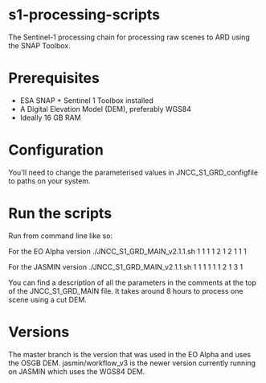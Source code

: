 # s1-processing-scripts
The Sentinel-1 processing chain for processing raw scenes to ARD using the SNAP Toolbox.

# Prerequisites
- ESA SNAP + Sentinel 1 Toolbox installed
- A Digital Elevation Model (DEM), preferably WGS84
- Ideally 16 GB RAM 

# Configuration
You'll need to change the parameterised values in JNCC_S1_GRD_configfile to paths on your system.

# Run the scripts
Run from command line like so:

For the EO Alpha version
./JNCC_S1_GRD_MAIN_v2.1.1.sh 1 1 1 1 2 1 2 1 1 1

For the JASMIN version
./JNCC_S1_GRD_MAIN_v2.1.1.sh 1 1 1 1 1 1 2 1 3 1

You can find a description of all the parameters in the comments at the top of the JNCC_S1_GRD_MAIN file. It takes around 8 hours to process one scene using a cut DEM.

# Versions
The master branch is the version that was used in the EO Alpha and uses the OSGB DEM. jasmin/workflow_v3 is the newer version currently running on JASMIN which uses the WGS84 DEM.
